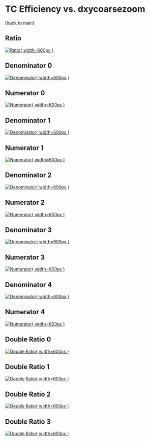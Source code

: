 # TC Efficiency vs. dxycoarsezoom

[[back to main](./)]



## Ratio

[![Ratio](../mtv/var/TC_loweta_11_0_eff_dxycoarsezoom.png){ width=600px }](../mtv/var/TC_loweta_11_0_eff_dxycoarsezoom.pdf)

## Denominator 0

[![Denominator](../mtv/den/TC_loweta_11_0_eff_dxycoarsezoom_den0.png){ width=600px }](../mtv/den/TC_loweta_11_0_eff_dxycoarsezoom_den0.pdf)

## Numerator 0

[![Numerator](../mtv/num/TC_loweta_11_0_eff_dxycoarsezoom_num0.png){ width=600px }](../mtv/num/TC_loweta_11_0_eff_dxycoarsezoom_num0.pdf)

## Denominator 1

[![Denominator](../mtv/den/TC_loweta_11_0_eff_dxycoarsezoom_den1.png){ width=600px }](../mtv/den/TC_loweta_11_0_eff_dxycoarsezoom_den1.pdf)

## Numerator 1

[![Numerator](../mtv/num/TC_loweta_11_0_eff_dxycoarsezoom_num1.png){ width=600px }](../mtv/num/TC_loweta_11_0_eff_dxycoarsezoom_num1.pdf)

## Denominator 2

[![Denominator](../mtv/den/TC_loweta_11_0_eff_dxycoarsezoom_den2.png){ width=600px }](../mtv/den/TC_loweta_11_0_eff_dxycoarsezoom_den2.pdf)

## Numerator 2

[![Numerator](../mtv/num/TC_loweta_11_0_eff_dxycoarsezoom_num2.png){ width=600px }](../mtv/num/TC_loweta_11_0_eff_dxycoarsezoom_num2.pdf)

## Denominator 3

[![Denominator](../mtv/den/TC_loweta_11_0_eff_dxycoarsezoom_den3.png){ width=600px }](../mtv/den/TC_loweta_11_0_eff_dxycoarsezoom_den3.pdf)

## Numerator 3

[![Numerator](../mtv/num/TC_loweta_11_0_eff_dxycoarsezoom_num3.png){ width=600px }](../mtv/num/TC_loweta_11_0_eff_dxycoarsezoom_num3.pdf)

## Denominator 4

[![Denominator](../mtv/den/TC_loweta_11_0_eff_dxycoarsezoom_den4.png){ width=600px }](../mtv/den/TC_loweta_11_0_eff_dxycoarsezoom_den4.pdf)

## Numerator 4

[![Numerator](../mtv/num/TC_loweta_11_0_eff_dxycoarsezoom_num4.png){ width=600px }](../mtv/num/TC_loweta_11_0_eff_dxycoarsezoom_num4.pdf)

## Double Ratio 0

[![Double Ratio](../mtv/ratio/TC_loweta_11_0_eff_dxycoarsezoom_ratio0.png){ width=600px }](../mtv/ratio/TC_loweta_11_0_eff_dxycoarsezoom_ratio0.pdf)

## Double Ratio 1

[![Double Ratio](../mtv/ratio/TC_loweta_11_0_eff_dxycoarsezoom_ratio1.png){ width=600px }](../mtv/ratio/TC_loweta_11_0_eff_dxycoarsezoom_ratio1.pdf)

## Double Ratio 2

[![Double Ratio](../mtv/ratio/TC_loweta_11_0_eff_dxycoarsezoom_ratio2.png){ width=600px }](../mtv/ratio/TC_loweta_11_0_eff_dxycoarsezoom_ratio2.pdf)

## Double Ratio 3

[![Double Ratio](../mtv/ratio/TC_loweta_11_0_eff_dxycoarsezoom_ratio3.png){ width=600px }](../mtv/ratio/TC_loweta_11_0_eff_dxycoarsezoom_ratio3.pdf)

